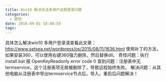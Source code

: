 ```yaml
---
title: Win10 解决无法多用户远程登录问题
categories:
  - 其他
date: 2016-09-01 18:48:59
tags:
---
```


具体怎么解决win10 多用户登录请查看此文章：http://www.setsea.net/wordpress/os/2015/08/11/1636.html 使用补丁的方法，如果安装360，可以使用右键360强力删除，然后替换dll。 奇怪问题：执行install.bat 报 OpenKeyReadonly error code 0 查到问题：注册表中无termservice，这个注册表项无故被删除了，导致远程始终失败。 解决问题：从其他电脑从注册表中导出termservice节点后，导入。重启后问题解决！